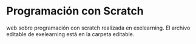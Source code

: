 # Programación con Scratch
web sobre programación con scratch realizada en exelearning.
El archivo editable de exelearning está en la carpeta editable.
